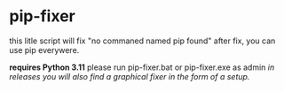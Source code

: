 # pip-fixer
this litle script will fix "no commaned named pip found" after fix, you can use pip everywere.

**requires Python 3.11**
please run pip-fixer.bat or pip-fixer.exe as admin
*in releases you will also find a graphical fixer in the form of a setup.*
